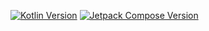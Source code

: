 
[![Kotlin Version](https://img.shields.io/badge/Kotlin-1.8.10-blue)](https://kotlinlang.org/) [![Jetpack Compose Version](https://img.shields.io/badge/Jetpack%20Compose-blue)](https://developer.android.com/develop/ui/compose)
